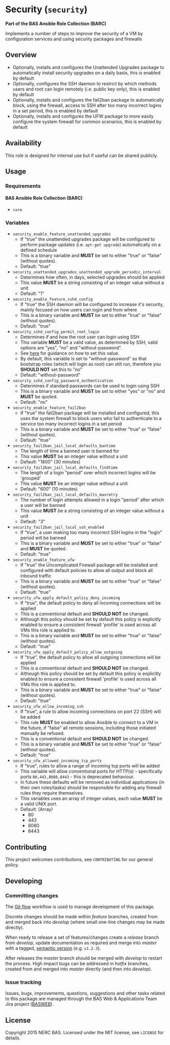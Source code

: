 # Security (`security`)

**Part of the BAS Ansible Role Collection (BARC)**

Implements a number of steps to improve the security of a VM by configuration services and using security packages and firewalls 

## Overview

* Optionally, installs and configures the Unattended Upgrades package to automatically install security upgrades on a daily basis, this is enabled by default
* Optionally, configures the SSH daemon to restrict by which methods users and root can login remotely (i.e. public key only), this is enabled by default
* Optionally, installs and configures the fail2ban package to automatically block, using the firewall, access to SSH after too many incorrect logins in a set period, this is enabled by default
* Optionally, installs and configures the UFW package to more easily configure the system firewall for common scenarios, this is enabled by default

## Availability

This role is designed for internal use but if useful can be shared publicly.

## Usage

### Requirements

#### BAS Ansible Role Collection (BARC)

* `core`

### Variables

* `security_enable_feature_unattended_upgrades`
    * If "true" the unattended upgrades package will be configured to perform package updates (i.e. `apt-get upgrade`) automatically on a defined schedule
    * This is a binary variable and **MUST** be set to either "true" or "false" (without quotes).
    * Default: "true"
* `security_unattended_upgrades_unattended_upgrade_periodic_interval`
    * Determines how often, in days, selected upgrades should be applied
    * This value **MUST** be a string consisting of an integer value without a unit
    * Default: "1"
* `security_enable_feature_sshd_config`
    * If "true" the SSH daemon will be configured to increase it's security, mainly focused on how users can login and from where
    * This is a binary variable and **MUST** be set to either "true" or "false" (without quotes).
    * Default: "true"
* `security_sshd_config_permit_root_login`
    * Determines if and how the root user can login using SSH
    * This variable **MUST** be a valid value, as determined by SSH, valid options are "yes", "no" and "without-password".
    * See [here](http://askubuntu.com/a/449372) for guidance on how to set this value.
    * By default, this variable is set to "without-password" so that bootstrap roles (which will login as root) can still run, therefore you **SHOULD NOT** set this to "no"
    * Default: "without-password"
* `security_sshd_config_password_authentication`
    * Determines if standard passwords can be used to login using SSH
    * This is a binary variable and **MUST** be set to either "yes" or "no" and **MUST** be quoted.
    * Default: "no"
* `security_enable_feature_fail2ban`
    * If "true" the fail2ban package will be installed and configured, this uses the system firewall to block users who fail to authenticate to a service too many incorrect logins in a set period
    * This is a binary variable and **MUST** be set to either "true" or "false" (without quotes).
    * Default: "true"
* `security_fail2ban_jail_local_defaults_bantime`
    * The length of time a banned user is banned for
    * This value **MUST** be an integer value without a unit
    * Default: "1800" (30 minutes)
* `security_fail2ban_jail_local_defaults_findtime`
    * The length of a login "period" over which incorrect logins will be 'grouped'
    * This value **MUST** be an integer value without a unit
    * Default: "600" (10 minutes)
* `security_fail2ban_jail_local_defaults_maxretry`
    * The number of login attempts allowed in a login "period" after which a user will be banned
    * This value **MUST** be a string consisting of an integer value without a unit
    * Default: "3"
* `security_fail2ban_jail_local_ssh_enabled`
    * If "true", a user making too many incorrect SSH logins in the "login" period will be banned
    * This is a binary variable and **MUST** be set to either "true" or "false" and **MUST** be quoted.
    * Default: "true"
* `security_enable_feature_ufw`
    * If "true" the Uncomplicated Firewall package will be installed and configured with default policies to allow all output and block all inbound traffic
    * This is a binary variable and **MUST** be set to either "true" or "false" (without quotes).
    * Default: "true"
* `security_ufw_apply_default_policy_deny_incoming`
    * If "true", the default policy to deny all incoming connections will be applied
    * This is a conventional default and **SHOULD NOT** be changed.
    * Although this policy should be set by default this policy is explicitly enabled to ensure a consistent firewall 'profile' is used across all VMs this role is applied to.
    * This is a binary variable and **MUST** be set to either "true" or "false" (without quotes).
    * Default: "true"
* `security_ufw_apply_default_policy_allow_outgoing`
    * If "true", the default policy to allow all outgoing connections will be applied
    * This is a conventional default and **SHOULD NOT** be changed.
    * Although this policy should be set by default this policy is explicitly enabled to ensure a consistent firewall 'profile' is used across all VMs this role is applied to.
    * This is a binary variable and **MUST** be set to either "true" or "false" (without quotes).
    * Default: "true"
* `security_ufw_allow_incoming_ssh`
    * If "true", a rule to allow incoming connections on port 22 (SSH) will be added
    * This rule **MUST** be enabled to allow Ansible to connect to a VM in the future, if "false" all remote sessions, including those initiated manually be refused.
    * This is a conventional default and **SHOULD NOT** be changed.
    * This is a binary variable and **MUST** be set to either "true" or "false" (without quotes).
    * Default: "true"
* `security_ufw_allowed_incoming_tcp_ports`
    * If "true", rules to allow a range of incoming tcp ports will be added
    * This variable will allow conventional ports for HTTP(s) - specifically ports `80,443,8080,8443` - this is deprecated behaviour.
    * In future these defaults will be removed as individual applications (in their own roles/tasks) should be responsible for adding any firewall rules they require themselves.
    * This variables uses an array of integer values, each value **MUST** be a valid UNIX port.
    * Default: (Array)
        * 80
        * 443
        * 8080
        * 8443

## Contributing

This project welcomes contributions, see `CONTRIBUTING` for our general policy.

## Developing

### Committing changes

The [Git flow](https://www.atlassian.com/git/tutorials/comparing-workflows/gitflow-workflow/) workflow is used to manage development of this package.

Discrete changes should be made within *feature* branches, created from and merged back into *develop* (where small one-line changes may be made directly).

When ready to release a set of features/changes create a *release* branch from *develop*, update documentation as required and merge into *master* with a tagged, [semantic version](http://semver.org/) (e.g. `v1.2.3`).

After releases the *master* branch should be merged with *develop* to restart the process. High impact bugs can be addressed in *hotfix* branches, created from and merged into *master* directly (and then into *develop*).

### Issue tracking

Issues, bugs, improvements, questions, suggestions and other tasks related to this package are managed through the BAS Web & Applications Team Jira project ([BASWEB](https://jira.ceh.ac.uk/browse/BASWEB)).

## License

Copyright 2015 NERC BAS. Licensed under the MIT license, see `LICENSE` for details.
